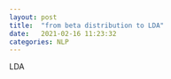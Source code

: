 ```yaml
---
layout: post
title:  "from beta distribution to LDA"
date:   2021-02-16 11:23:32
categories: NLP
---
```

LDA